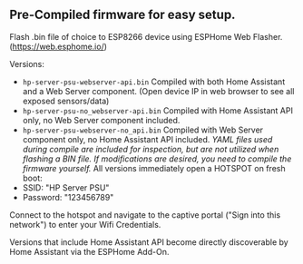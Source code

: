 ## Pre-Compiled firmware for easy setup. ##
Flash .bin file of choice to ESP8266 device using ESPHome Web Flasher. (https://web.esphome.io/)

Versions:
 - `hp-server-psu-webserver-api.bin`  Compiled with both Home Assistant and a Web Server component. (Open device IP in web browser to see all exposed sensors/data)
 - `hp-server-psu-no_webserver-api.bin` Compiled with Home Assistant API only, no Web Server component included.
 - `hp-server-psu-webserver-no_api.bin` Compiled with Web Server component only, no Home Assistant API included.
*YAML files used during compile are included for inspection, but are not utilized when flashing a BIN file. If modifications are desired, you need to compile the firmware yourself.*
All versions immediately open a HOTSPOT on fresh boot:
 - SSID: "HP Server PSU"
 - Password: "123456789"

Connect to the hotspot and navigate to the captive portal ("Sign into this network") to enter your Wifi Credentials.

Versions that include Home Assistant API become directly discoverable by Home Assistant via the ESPHome Add-On.

